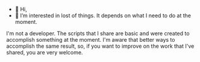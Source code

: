 - 👋 Hi, 
- 👀 I’m interested in lost of things. It depends on what I need to do at the moment. 

I'm not a developer. The scripts that I share are basic and were created to accomplish something at the moment. 
I'm aware that better ways to accomplish the same result, so, if you want to improve on the work that I've shared, you are very welcome.
